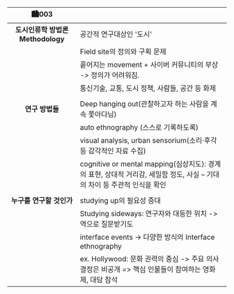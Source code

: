 | 🏙003| |
| :---: | - |
|**도시인류학 방법론 Methodology**|공간적 연구대상인 '도시'
||Field site의 정의와 구획 문제
||흩어지는 movement + 사이버 커뮤니티의 부상 -> 정의가 어려워짐.
||통신기술, 교통, 도시 정책, 사람들, 공간 등 화제
|||
|**연구 방법들**|Deep hanging out(관찰하고자 하는 사람을 계속 쫓아다님)
||auto ethnography (스스로 기록하도록)
||visual analysis, urban sensorium(소리·후각 등 감각적인 자료 수집)
||cognitive or mental mapping(심상지도): 경계의 표현, 상대적 거리감, 세밀함 정도, 사실 – 기대의 차이 등 주관적 인식을 확인
|||
|**누구를 연구할 것인가**| studying up의 필요성 증대 
|| Studying sideways: 연구자와 대등한 위치 -> 역으로 질문받기도
||interface events -> 다양한 방식의 Interface ethnography
||  ex. Hollywood: 문화 권력의 중심 -> 주요 의사결정은 비공개 => 핵심 인물들이 참여하는 영화제, 대담 참석
